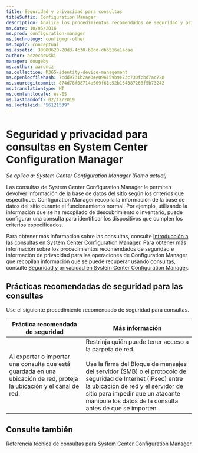 ```yaml
---
title: Seguridad y privacidad para consultas
titleSuffix: Configuration Manager
description: Analice los procedimientos recomendados de seguridad y privacidad al consultar información de la base de datos del sitio.
ms.date: 10/06/2016
ms.prod: configuration-manager
ms.technology: configmgr-other
ms.topic: conceptual
ms.assetid: 30080620-20d3-4c38-b8dd-db5516e1acae
author: aczechowski
manager: dougeby
ms.author: aaroncz
ms.collection: M365-identity-device-management
ms.openlocfilehash: 7cdd9731b2ae34e096159b9e73c730fcbd7ac728
ms.sourcegitcommit: 874d78f08714a509f61c52b154387268f5b73242
ms.translationtype: HT
ms.contentlocale: es-ES
ms.lasthandoff: 02/12/2019
ms.locfileid: "56121539"
---
```

# <a name="security-and-privacy-for-queries-in-system-center-configuration-manager"></a>Seguridad y privacidad para consultas en System Center Configuration Manager

*Se aplica a: System Center Configuration Manager (Rama actual)*

Las consultas de System Center Configuration Manager le permiten devolver información de la base de datos del sitio según los criterios que especifique. Configuration Manager recopila la información de la base de datos del sitio durante el funcionamiento normal. Por ejemplo, utilizando la información que se ha recopilado de descubrimiento o inventario, puede configurar una consulta para identificar los dispositivos que cumplen los criterios especificados.  

 Para obtener más información sobre las consultas, consulte [Introducción a las consultas en System Center Configuration Manager](../../../core/servers/manage/introduction-to-queries.md). Para obtener más información sobre los procedimientos recomendados de seguridad e información de privacidad para las operaciones de Configuration Manager que recopilan información que se puede recuperar usando consultas, consulte [Seguridad y privacidad en System Center Configuration Manager](../../../core/plan-design/security/security-and-privacy.md).  

## <a name="security-best-practices-for-queries"></a>Prácticas recomendadas de seguridad para las consultas  
 Use el siguiente procedimiento recomendado de seguridad para consultas.  

|Práctica recomendada de seguridad|Más información|  
|----------------------------|----------------------|  
|Al exportar o importar una consulta que está guardada en una ubicación de red, proteja la ubicación y el canal de red.|Restrinja quién puede tener acceso a la carpeta de red.<br /><br /> Use la firma del Bloque de mensajes del servidor (SMB) o el protocolo de seguridad de Internet (IPsec) entre la ubicación de red y el servidor de sitio para impedir que un atacante manipule los datos de la consulta antes de que se importen.|  

## <a name="see-also"></a>Consulte también  
 [Referencia técnica de consultas para System Center Configuration Manager](../../../core/servers/manage/queries-technical-reference.md)
